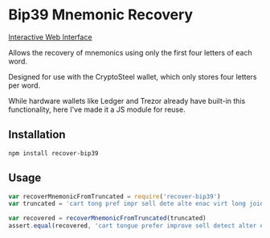 # Bip39 Mnemonic Recovery

[Interactive Web Interface](https://danfinlay.github.io/js-recover-bip39)

Allows the recovery of mnemonics using only the first four letters of each word.

Designed for use with the CryptoSteel wallet, which only stores four letters per word.

While hardware wallets like Ledger and Trezor already have built-in this functionality, here I've made it a JS module for reuse.

## Installation

`npm install recover-bip39`

## Usage

```javascript
var recoverMnemonicFromTruncated = require('recover-bip39')
var truncated = 'cart tong pref impr sell dete alte enac virt long join ice'

var recovered = recoverMnemonicFromTruncated(truncated)
assert.equal(recovered, 'cart tongue prefer improve sell detect alter enact virtual long join ice')
```


